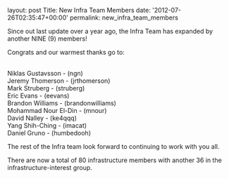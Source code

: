 
layout: post
Title: New Infra Team Members
date: '2012-07-26T02:35:47+00:00'
permalink: new_infra_team_members

<p>

Since out last update over a year ago, the Infra Team has expanded by another NINE (9) members!</p> 
  <p>Congrats and our warmest thanks go to:</p> 
  <p><br />Niklas Gustavsson - (ngn)<br />Jeremy Thomerson - (jrthomerson)<br />Mark Struberg - (struberg)<br />Eric Evans - (eevans)<br />Brandon Williams - (brandonwilliams)<br />Mohammad Nour El-Din - (mnour)<br />David Nalley - (ke4qqq)<br />Yang Shih-Ching - (imacat)<br />Daniel Gruno - (humbedooh)<br /></p> 
  <p>The rest of the Infra team look forward to continuing to work with you all.</p> 
  <p> </p> 
  <p>There are now a total of 80 infrastructure members with another 36 in the infrastructure-interest group.</p> 
  <p> </p>
